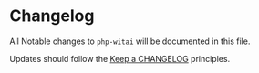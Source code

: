 # Changelog

All Notable changes to `php-witai` will be documented in this file.

Updates should follow the [Keep a CHANGELOG](http://keepachangelog.com/) principles.
